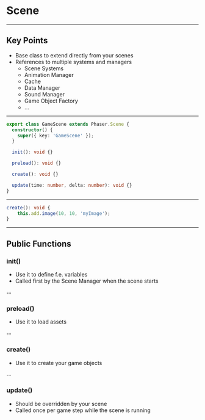 # Scene

---

## Key Points

- Base class to extend directly from your scenes
- References to multiple systems and managers
  - Scene Systems
  - Animation Manager
  - Cache
  - Data Manager
  - Sound Manager
  - Game Object Factory
  - ...

---

```ts
export class GameScene extends Phaser.Scene {
  constructor() {
    super({ key: 'GameScene' });
  }

  init(): void {}

  preload(): void {}

  create(): void {}

  update(time: number, delta: number): void {}
}
```

---

```ts
create(): void {
    this.add.image(10, 10, 'myImage');
}
```

---

## Public Functions

### init()

- Use it to define f.e. variables
- Called first by the Scene Manager when the scene starts

--

### preload()

- Use it to load assets

--

### create()

- Use it to create your game objects

--

### update()

- Should be overridden by your scene
- Called once per game step while the scene is running
